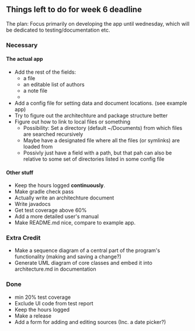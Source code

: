 ## Things left to do for week 6 deadline

The plan:
Focus primarily on developing the app until wednesday, which will be dedicated to testing/documentation etc.

### Necessary

#### The actual app
* Add the rest of the fields:
	* a file
	* an editable list of authors
	* a note file
	* 
* Add a config file for setting data and document locations. (see example app)
* Try to figure out the architechture and package structure better
* Figure out how to link to local files or something
	* Possibility: Set a directory (default ~/Documents) from which files are searched recursively
	* Maybe have a designated file where all the files (or symlinks) are loaded from
	* Possivly just have a field with a path, but that pah can also be relative to some set of directories listed in some config file

#### Other stuff
* Keep the hours logged __continuously__.
* Make gradle check pass
* Actually write an architechture document
* Write javadocs
* Get test coverage above 60%
* Add a more detailed user's manual
* Make README.md nice, compare to example app.

### Extra Credit
* Make a sequence diagram of a central part of the program's functionality (making and saving a change?)
* Generate UML diagram of core classes and embed it into architecture.md in documentation

### Done
* min 20% test coverage
* Exclude UI code from test report
* Keep the hours logged
* Make a release
* Add a form for adding and editing sources (Inc. a date picker?)
